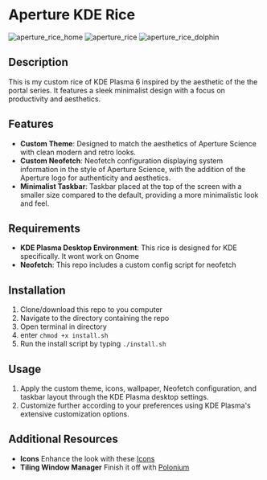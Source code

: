 # Aperture KDE Rice
![aperture_rice_home](https://github.com/empr0r/aperture-dotfiles/assets/165341203/0374072c-c82c-40d8-b97b-f6c436551002)
![aperture_rice](https://github.com/empr0r/aperture-dotfiles/assets/165341203/62f37951-bfed-44a2-a967-34eb3f0c72b3)
![aperture_rice_dolphin](https://github.com/empr0r/aperture-dotfiles/assets/165341203/7aa36480-9025-4977-93e9-10fe29303039)

## Description

This is my custom rice of KDE Plasma 6 inspired by the aesthetic of the the portal series. It features a sleek minimalist design with a focus on productivity and aesthetics.

## Features

- **Custom Theme**: Designed to match the aesthetics of Aperture Science with clean modern and retro looks.
- **Custom Neofetch**: Neofetch configuration displaying system information in the style of Aperture Science, with the addition of the Aperture logo for authenticity and aesthetics.
- **Minimalist Taskbar**: Taskbar placed at the top of the screen with a smaller size compared to the default, providing a more minimalistic look and feel.

## Requirements

- **KDE Plasma Desktop Environment**: This rice is designed for KDE specifically. It wont work on Gnome
- **Neofetch**: This repo includes a custom config script for neofetch

## Installation

1. Clone/download this repo to you computer
2. Navigate to the directory containing the repo
3. Open terminal in directory
4. enter `chmod +x install.sh`
5. Run the install script by typing `./install.sh`

## Usage

1. Apply the custom theme, icons, wallpaper, Neofetch configuration, and taskbar layout through the KDE Plasma desktop settings.
2. Customize further according to your preferences using KDE Plasma's extensive customization options.

## Additional Resources
- **Icons** Enhance the look with these [Icons](https://store.kde.org/p/1359276)
- **Tiling Window Manager** Finish it off with [Polonium](https://store.kde.org/p/2042756)

